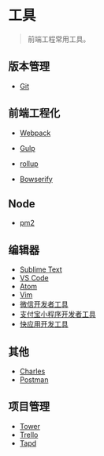 # 工具
> 前端工程常用工具。

## 版本管理
+ [Git](https://git-scm.com/)

## 前端工程化
+ [Webpack](https://webpack.js.org/) <!-- [![npm-webpack][npm-webpack]][npm-webpack-url] -->
	<!-- github star -->
	<!-- <iframe src="https://ghbtns.com/github-btn.html?user=webpack&amp;repo=webpack&amp;type=watch&amp;count=true" allowtransparency="true" frameborder="0" scrolling="0" width="156px" height="30px"></iframe> -->

+ [Gulp](https://www.gulpjs.com.cn/) <!-- [![npm-gulp][npm-gulp]][npm-gulp-url] -->
+ [rollup](https://www.rollupjs.com/guide/zh) <!-- [![npm-rollup][npm-rollup]][npm-rollup-url] -->
+ [Bowserify](http://browserify.org/)

## Node
+ [pm2](http://pm2.keymetrics.io/)

## 编辑器
+ [Sublime Text](https://www.sublimetext.com/)
+ [VS Code](https://code.visualstudio.com/)
+ [Atom](https://atom.io/)
+ [Vim](https://www.vim.org/)
+ [微信开发者工具](https://developers.weixin.qq.com/miniprogram/dev/devtools/devtools.html)
+ [支付宝小程序开发者工具](https://docs.alipay.com/mini/ide/overview)
+ [快应用开发工具](https://www.quickapp.cn/docCenter/post/95)

## 其他
+ [Charles](https://www.charlesproxy.com/)
+ [Postman](https://www.getpostman.com/)

## 项目管理
+ [Tower](https://tower.im/)
+ [Trello](https://trello.com/)
+ [Tapd](https://www.tapd.cn/)


<!-- badge -->
<!-- [npm-webpack]: https://img.shields.io/npm/v/webpack.svg
[npm-webpack-url]: https://npmjs.com/package/webpack

[npm-gulp]: https://img.shields.io/npm/v/gulp.svg
[npm-gulp-url]: https://www.npmjs.com/package/gulp

[npm-rollup]: https://img.shields.io/npm/v/rollup.svg
[npm-rollup-url]: https://www.npmjs.com/package/gulp
 -->
